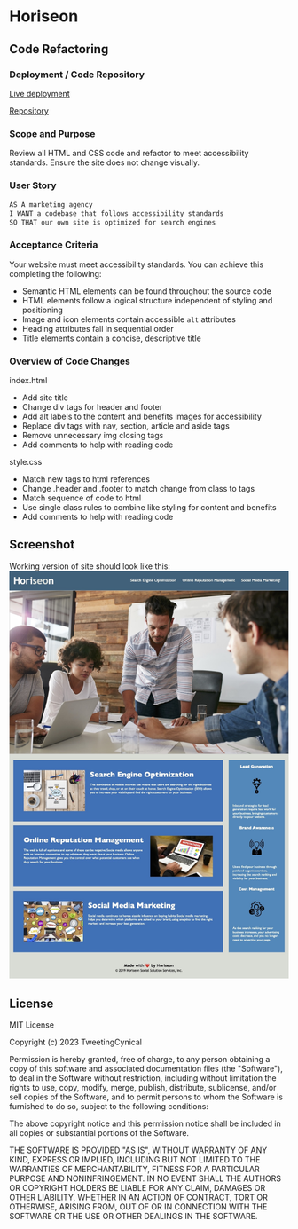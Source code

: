 # Horiseon

## Code Refactoring

### Deployment / Code Repository

[Live deployment](https://tweetingcynical.github.io/code-refactor/)

[Repository](https://github.com/TweetingCynical/code-refactor)

### Scope and Purpose

Review all HTML and CSS code and refactor to meet accessibility standards. Ensure the site does not change visually.

### User Story

```
AS A marketing agency
I WANT a codebase that follows accessibility standards
SO THAT our own site is optimized for search engines
```

### Acceptance Criteria

Your website must meet accessibility standards. You can achieve this completing the following:

- Semantic HTML elements can be found throughout the source code
- HTML elements follow a logical structure independent of styling and positioning
- Image and icon elements contain accessible `alt` attributes
- Heading attributes fall in sequential order
- Title elements contain a concise, descriptive title

### Overview of Code Changes

index.html

- Add site title
- Change div tags for header and footer
- Add alt labels to the content and benefits images for accessibility
- Replace div tags with nav, section, article and aside tags
- Remove unnecessary img closing tags
- Add comments to help with reading code

style.css

- Match new tags to html references
- Change .header and .footer to match change from class to tags
- Match sequence of code to html
- Use single class rules to combine like styling for content and benefits
- Add comments to help with reading code

## Screenshot

Working version of site should look like this:
![Site Screenshot](./assets/images/screenshot.jpg)

## License

MIT License

Copyright (c) 2023 TweetingCynical

Permission is hereby granted, free of charge, to any person obtaining a copy
of this software and associated documentation files (the "Software"), to deal
in the Software without restriction, including without limitation the rights
to use, copy, modify, merge, publish, distribute, sublicense, and/or sell
copies of the Software, and to permit persons to whom the Software is
furnished to do so, subject to the following conditions:

The above copyright notice and this permission notice shall be included in all
copies or substantial portions of the Software.

THE SOFTWARE IS PROVIDED "AS IS", WITHOUT WARRANTY OF ANY KIND, EXPRESS OR
IMPLIED, INCLUDING BUT NOT LIMITED TO THE WARRANTIES OF MERCHANTABILITY,
FITNESS FOR A PARTICULAR PURPOSE AND NONINFRINGEMENT. IN NO EVENT SHALL THE
AUTHORS OR COPYRIGHT HOLDERS BE LIABLE FOR ANY CLAIM, DAMAGES OR OTHER
LIABILITY, WHETHER IN AN ACTION OF CONTRACT, TORT OR OTHERWISE, ARISING FROM,
OUT OF OR IN CONNECTION WITH THE SOFTWARE OR THE USE OR OTHER DEALINGS IN THE
SOFTWARE.
